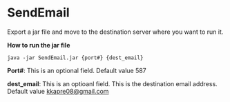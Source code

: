 # SendEmail

Export a jar file and move to the destination server where you want to run it.

**How to run the jar file**

`java -jar SendEmail.jar {port#} {dest_email}`

**Port#**: This is an optional field. Default value 587

**dest_email**: This is an optioanl field. This is the destination email address. Default value kkapre08@gmail.com
